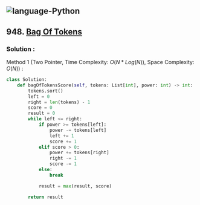 ![language-Python](https://img.shields.io/badge/%20-Python-ffd43b?style=for-the-badge&logo=PYTHON)
---

## 948. [Bag Of Tokens](https://leetcode.com/problems/bag-of-tokens)

### Solution :

Method 1 (Two Pointer, Time Complexity: $O(N*Log(N))$, Space Complexity: $O(N)$) :
```python
class Solution:
    def bagOfTokensScore(self, tokens: List[int], power: int) -> int:
        tokens.sort()
        left = 0
        right = len(tokens) - 1
        score = 0
        result = 0
        while left <= right:
            if power >= tokens[left]:
                power -= tokens[left]
                left += 1
                score += 1
            elif score > 0:
                power += tokens[right]
                right -= 1
                score -= 1
            else:
                break

            result = max(result, score)

        return result
```
